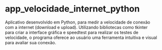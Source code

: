 # app_velocidade_internet_python
Aplicativo  desenvolvido em Python, para medir a velocidade de conexão com a internet (download e upload). Utilizando bibliotecas como tkinter para criar a interface gráfica e speedtest para realizar os testes de velocidade, o programa oferece ao usuário uma ferramenta intuitiva e visual para avaliar sua conexão.
